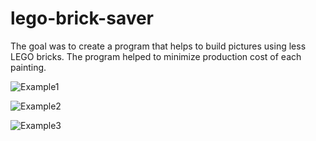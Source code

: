 # lego-brick-saver

The goal was to create a program that helps to build pictures using less LEGO bricks. The program helped to minimize production cost of each painting.

![Example1](img/work-lego-1.pmg)

![Example2](img/work-lego-2.pmg)

![Example3](img/work-lego-3.pmg)
